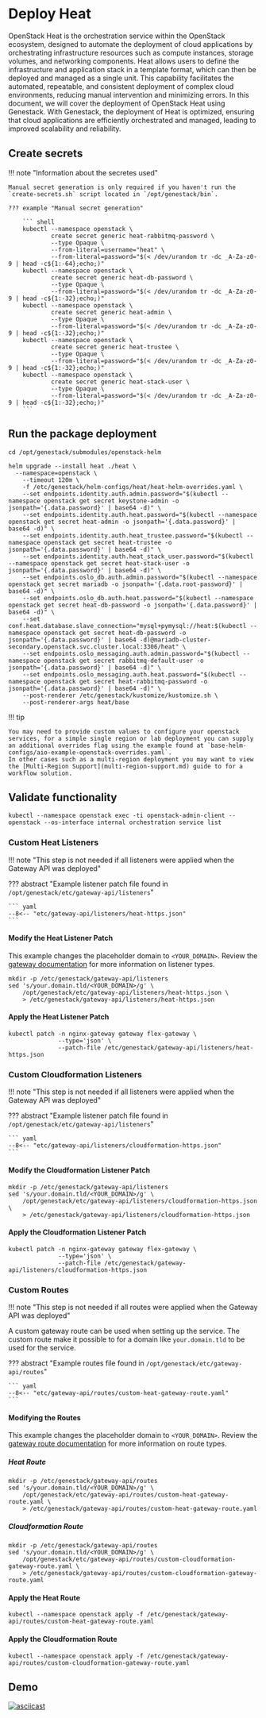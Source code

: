 # Deploy Heat

OpenStack Heat is the orchestration service within the OpenStack ecosystem, designed to automate the deployment of cloud applications by orchestrating infrastructure resources such as compute instances, storage volumes, and networking components. Heat allows users to define the infrastructure and application stack in a template format, which can then be deployed and managed as a single unit. This capability facilitates the automated, repeatable, and consistent deployment of complex cloud environments, reducing manual intervention and minimizing errors. In this document, we will cover the deployment of OpenStack Heat using Genestack. With Genestack, the deployment of Heat is optimized, ensuring that cloud applications are efficiently orchestrated and managed, leading to improved scalability and reliability.

## Create secrets

!!! note "Information about the secretes used"

    Manual secret generation is only required if you haven't run the `create-secrets.sh` script located in `/opt/genestack/bin`.

    ??? example "Manual secret generation"

        ``` shell
        kubectl --namespace openstack \
                create secret generic heat-rabbitmq-password \
                --type Opaque \
                --from-literal=username="heat" \
                --from-literal=password="$(< /dev/urandom tr -dc _A-Za-z0-9 | head -c${1:-64};echo;)"
        kubectl --namespace openstack \
                create secret generic heat-db-password \
                --type Opaque \
                --from-literal=password="$(< /dev/urandom tr -dc _A-Za-z0-9 | head -c${1:-32};echo;)"
        kubectl --namespace openstack \
                create secret generic heat-admin \
                --type Opaque \
                --from-literal=password="$(< /dev/urandom tr -dc _A-Za-z0-9 | head -c${1:-32};echo;)"
        kubectl --namespace openstack \
                create secret generic heat-trustee \
                --type Opaque \
                --from-literal=password="$(< /dev/urandom tr -dc _A-Za-z0-9 | head -c${1:-32};echo;)"
        kubectl --namespace openstack \
                create secret generic heat-stack-user \
                --type Opaque \
                --from-literal=password="$(< /dev/urandom tr -dc _A-Za-z0-9 | head -c${1:-32};echo;)"
        ```

## Run the package deployment

``` shell
cd /opt/genestack/submodules/openstack-helm

helm upgrade --install heat ./heat \
  --namespace=openstack \
    --timeout 120m \
    -f /etc/genestack/helm-configs/heat/heat-helm-overrides.yaml \
    --set endpoints.identity.auth.admin.password="$(kubectl --namespace openstack get secret keystone-admin -o jsonpath='{.data.password}' | base64 -d)" \
    --set endpoints.identity.auth.heat.password="$(kubectl --namespace openstack get secret heat-admin -o jsonpath='{.data.password}' | base64 -d)" \
    --set endpoints.identity.auth.heat_trustee.password="$(kubectl --namespace openstack get secret heat-trustee -o jsonpath='{.data.password}' | base64 -d)" \
    --set endpoints.identity.auth.heat_stack_user.password="$(kubectl --namespace openstack get secret heat-stack-user -o jsonpath='{.data.password}' | base64 -d)" \
    --set endpoints.oslo_db.auth.admin.password="$(kubectl --namespace openstack get secret mariadb -o jsonpath='{.data.root-password}' | base64 -d)" \
    --set endpoints.oslo_db.auth.heat.password="$(kubectl --namespace openstack get secret heat-db-password -o jsonpath='{.data.password}' | base64 -d)" \
    --set conf.heat.database.slave_connection="mysql+pymysql://heat:$(kubectl --namespace openstack get secret heat-db-password -o jsonpath='{.data.password}' | base64 -d)@mariadb-cluster-secondary.openstack.svc.cluster.local:3306/heat" \
    --set endpoints.oslo_messaging.auth.admin.password="$(kubectl --namespace openstack get secret rabbitmq-default-user -o jsonpath='{.data.password}' | base64 -d)" \
    --set endpoints.oslo_messaging.auth.heat.password="$(kubectl --namespace openstack get secret heat-rabbitmq-password -o jsonpath='{.data.password}' | base64 -d)" \
    --post-renderer /etc/genestack/kustomize/kustomize.sh \
    --post-renderer-args heat/base
```

!!! tip

    You may need to provide custom values to configure your openstack services, for a simple single region or lab deployment you can supply an additional overrides flag using the example found at `base-helm-configs/aio-example-openstack-overrides.yaml`.
    In other cases such as a multi-region deployment you may want to view the [Multi-Region Support](multi-region-support.md) guide to for a workflow solution.

## Validate functionality

``` shell
kubectl --namespace openstack exec -ti openstack-admin-client -- openstack --os-interface internal orchestration service list
```

### Custom Heat Listeners

!!! note "This step is not needed if all listeners were applied when the Gateway API was deployed"

??? abstract "Example listener patch file found in `/opt/genestack/etc/gateway-api/listeners`"

    ``` yaml
    --8<-- "etc/gateway-api/listeners/heat-https.json"
    ```

#### Modify the Heat Listener Patch

This example changes the placeholder domain to `<YOUR_DOMAIN>`. Review the [gateway documentation](https://gateway-api.sigs.k8s.io/api-types/gateway)
for more information on listener types.

``` shell
mkdir -p /etc/genestack/gateway-api/listeners
sed 's/your.domain.tld/<YOUR_DOMAIN>/g' \
    /opt/genestack/etc/gateway-api/listeners/heat-https.json \
    > /etc/genestack/gateway-api/listeners/heat-https.json
```

#### Apply the Heat Listener Patch

``` shell
kubectl patch -n nginx-gateway gateway flex-gateway \
              --type='json' \
              --patch-file /etc/genestack/gateway-api/listeners/heat-https.json
```

### Custom Cloudformation Listeners

!!! note "This step is not needed if all listeners were applied when the Gateway API was deployed"

??? abstract "Example listener patch file found in `/opt/genestack/etc/gateway-api/listeners`"

    ``` yaml
    --8<-- "etc/gateway-api/listeners/cloudformation-https.json"
    ```

#### Modify the Cloudformation Listener Patch

``` shell
mkdir -p /etc/genestack/gateway-api/listeners
sed 's/your.domain.tld/<YOUR_DOMAIN>/g' \
    /opt/genestack/etc/gateway-api/listeners/cloudformation-https.json \
    > /etc/genestack/gateway-api/listeners/cloudformation-https.json
```

#### Apply the Cloudformation Listener Patch

``` shell
kubectl patch -n nginx-gateway gateway flex-gateway \
              --type='json' \
              --patch-file /etc/genestack/gateway-api/listeners/cloudformation-https.json
```

### Custom Routes

!!! note "This step is not needed if all routes were applied when the Gateway API was deployed"

A custom gateway route can be used when setting up the service. The custom route make it possible to for a domain like `your.domain.tld` to be used for the service.

??? abstract "Example routes file found in `/opt/genestack/etc/gateway-api/routes`"

    ``` yaml
    --8<-- "etc/gateway-api/routes/custom-heat-gateway-route.yaml"
    ```

#### Modifying the Routes

This example changes the placeholder domain to `<YOUR_DOMAIN>`. Review the [gateway route documentation](https://gateway-api.sigs.k8s.io/api-types/httproute)
for more information on route types.

##### Heat Route

``` shell
mkdir -p /etc/genestack/gateway-api/routes
sed 's/your.domain.tld/<YOUR_DOMAIN>/g' \
    /opt/genestack/etc/gateway-api/routes/custom-heat-gateway-route.yaml \
    > /etc/genestack/gateway-api/routes/custom-heat-gateway-route.yaml
```

##### Cloudformation Route

``` shell
mkdir -p /etc/genestack/gateway-api/routes
sed 's/your.domain.tld/<YOUR_DOMAIN>/g' \
    /opt/genestack/etc/gateway-api/routes/custom-cloudformation-gateway-route.yaml \
    > /etc/genestack/gateway-api/routes/custom-cloudformation-gateway-route.yaml
```

#### Apply the Heat Route

``` shell
kubectl --namespace openstack apply -f /etc/genestack/gateway-api/routes/custom-heat-gateway-route.yaml
```

#### Apply the Cloudformation Route

``` shell
kubectl --namespace openstack apply -f /etc/genestack/gateway-api/routes/custom-cloudformation-gateway-route.yaml
```

## Demo

[![asciicast](https://asciinema.org/a/629807.svg)](https://asciinema.org/a/629807)
